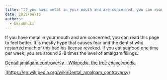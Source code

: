 ```yaml
---
title: "If you have metal in your mouth and are concerned, you can read this page to feel better. It is mostly..."
date: 2015-06-15
authors: 
  - bksubhuti
---
```


If you have metal in your mouth and are concerned, you can read this page to feel better. It is mostly hype that causes fear and the dentist who restarted much of this had his license revoked. If you eat seafood one time per week, you are around 2-8 times the level of amalgam fillings.﻿

[Dental amalgam controversy - Wikipedia, the free encyclopedia](https://en.wikipedia.org/wiki/Dental_amalgam_controversy)

](https://en.wikipedia.org/wiki/Dental_amalgam_controversy)

